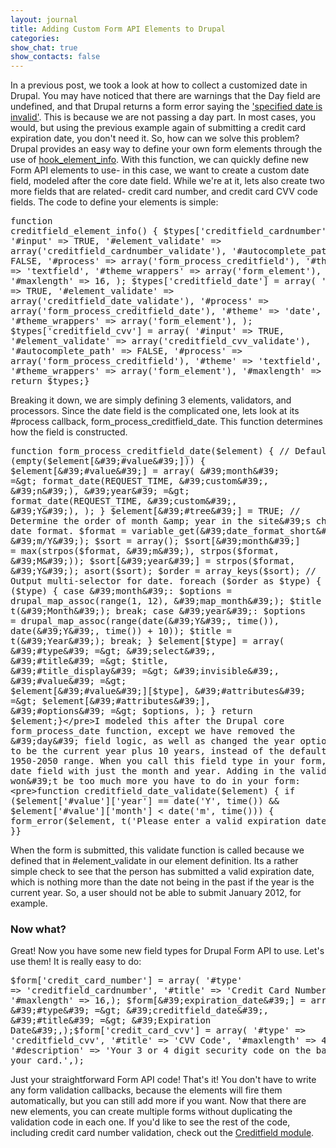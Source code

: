 ```yaml
---
layout: journal
title: Adding Custom Form API Elements to Drupal
categories: 
show_chat: true
show_contacts: false
---
```


In a previous post, we took a look at how to collect a customized date in Drupal. You may have noticed that there are warnings that the Day field are undefined, and that Drupal returns a form error saying the <a href="http://api.drupal.org/api/drupal/includes%21form.inc/function/date_validate/7" target="_blank">&#39;specified date is invalid&#39;</a>. This is because we are not passing a day part. In most cases, you would, but using the previous example again of submitting a credit card expiration date, you don&#39;t need it. So, how can we solve this problem? Drupal provides an easy way to define your own form elements through the use of <a href="http://api.drupal.org/api/drupal/modules!system!system.api.php/function/hook_element_info/7" target="_blank">hook_element_info</a>. With this function, we can quickly define new Form API elements to use- in this case, we want to create a custom date field, modeled after the core date field. While we&#39;re at it, lets also create two more fields that are related- credit card number, and credit card CVV code fields. The code to define your elements is simple: <pre>function creditfield_element_info() { $types[&#39;creditfield_cardnumber&#39;] = array( &#39;#input&#39; =&gt; TRUE, &#39;#element_validate&#39; =&gt; array(&#39;creditfield_cardnumber_validate&#39;), &#39;#autocomplete_path&#39; =&gt; FALSE, &#39;#process&#39; =&gt; array(&#39;form_process_creditfield&#39;), &#39;#theme&#39; =&gt; &#39;textfield&#39;, &#39;#theme_wrappers&#39; =&gt; array(&#39;form_element&#39;), &#39;#maxlength&#39; =&gt; 16, ); $types[&#39;creditfield_date&#39;] = array( &#39;#input&#39; =&gt; TRUE, &#39;#element_validate&#39; =&gt; array(&#39;creditfield_date_validate&#39;), &#39;#process&#39; =&gt; array(&#39;form_process_creditfield_date&#39;), &#39;#theme&#39; =&gt; &#39;date&#39;, &#39;#theme_wrappers&#39; =&gt; array(&#39;form_element&#39;), ); $types[&#39;creditfield_cvv&#39;] = array( &#39;#input&#39; =&gt; TRUE, &#39;#element_validate&#39; =&gt; array(&#39;creditfield_cvv_validate&#39;), &#39;#autocomplete_path&#39; =&gt; FALSE, &#39;#process&#39; =&gt; array(&#39;form_process_creditfield&#39;), &#39;#theme&#39; =&gt; &#39;textfield&#39;, &#39;#theme_wrappers&#39; =&gt; array(&#39;form_element&#39;), &#39;#maxlength&#39; =&gt; 4, ); return $types;}</pre>Breaking it down, we are simply defining 3 elements, validators, and processors. Since the date field is the complicated one, lets look at its #process callback, form_process_creditfield_date. This function determines how the field is constructed. <pre>function form_process_creditfield_date($element) { // Default to current date if (empty($element[&#39;#value&#39;])) { $element[&#39;#value&#39;] = array( &#39;month&#39; =&gt; format_date(REQUEST_TIME, &#39;custom&#39;, &#39;n&#39;), &#39;year&#39; =&gt; format_date(REQUEST_TIME, &#39;custom&#39;, &#39;Y&#39;), ); } $element[&#39;#tree&#39;] = TRUE; // Determine the order of month &amp; year in the site&#39;s chosen date format. $format = variable_get(&#39;date_format_short&#39;, &#39;m/Y&#39;); $sort = array(); $sort[&#39;month&#39;] = max(strpos($format, &#39;m&#39;), strpos($format, &#39;M&#39;)); $sort[&#39;year&#39;] = strpos($format, &#39;Y&#39;); asort($sort); $order = array_keys($sort); // Output multi-selector for date. foreach ($order as $type) { switch ($type) { case &#39;month&#39;: $options = drupal_map_assoc(range(1, 12), &#39;map_month&#39;); $title = t(&#39;Month&#39;); break; case &#39;year&#39;: $options = drupal_map_assoc(range(date(&#39;Y&#39;, time()), date(&#39;Y&#39;, time()) + 10)); $title = t(&#39;Year&#39;); break; } $element[$type] = array( &#39;#type&#39; =&gt; &#39;select&#39;, &#39;#title&#39; =&gt; $title, &#39;#title_display&#39; =&gt; &#39;invisible&#39;, &#39;#value&#39; =&gt; $element[&#39;#value&#39;][$type], &#39;#attributes&#39; =&gt; $element[&#39;#attributes&#39;], &#39;#options&#39; =&gt; $options, ); } return $element;}</pre>I modeled this after the Drupal core form_process_date function, except we have removed the &#39;day&#39; field logic, as well as changed the year options to be the current year plus 10 years, instead of the default of 1950-2050 range. When you call this field type in your form, you get a date field with just the month and year. Adding in the validation, there won&#39;t be too much more you have to do in your form: <pre>function creditfield_date_validate($element) { if ($element[&#39;#value&#39;][&#39;year&#39;] == date(&#39;Y&#39;, time()) &amp;&amp; $element[&#39;#value&#39;][&#39;month&#39;] &lt; date(&#39;m&#39;, time())) { form_error($element, t(&#39;Please enter a valid expiration date.&#39;)); }}</pre>When the form is submitted, this validate function is called because we defined that in #element_validate in our element definition. Its a rather simple check to see that the person has submitted a valid expiration date, which is nothing more than the date not being in the past if the year is the current year. So, a user should not be able to submit January 2012, for example.&nbsp; <h3>Now what?</h3>Great! Now you have some new field types for Drupal Form API to use. Let&#39;s use them! It is really easy to do: <pre>$form[&#39;credit_card_number&#39;] = array( &#39;#type&#39; =&gt; &#39;creditfield_cardnumber&#39;, &#39;#title&#39; =&gt; &#39;Credit Card Number&#39;, &#39;#maxlength&#39; =&gt; 16,); $form[&#39;expiration_date&#39;] = array( &#39;#type&#39; =&gt; &#39;creditfield_date&#39;, &#39;#title&#39; =&gt; &#39;Expiration Date&#39;,);$form[&#39;credit_card_cvv&#39;] = array( &#39;#type&#39; =&gt; &#39;creditfield_cvv&#39;, &#39;#title&#39; =&gt; &#39;CVV Code&#39;, &#39;#maxlength&#39; =&gt; 4, &#39;#description&#39; =&gt; &#39;Your 3 or 4 digit security code on the back of your card.&#39;,);</pre>Just your straightforward Form API code! That&#39;s it! You don&#39;t have to write any form validation callbacks, because the elements will fire them automatically, but you can still add more if you want. Now that there are new elements, you can create multiple forms without duplicating the validation code in each one. If you&#39;d like to see the rest of the code, including credit card number validation, check out the <a href="http://drupal.org/project/creditfield" target="_blank">Creditfield module</a>.
